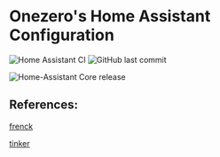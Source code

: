 # Onezero's Home Assistant Configuration

![Home Assistant CI][haci-shield]
![GitHub last commit][last-commit-shield]

![Home-Assistant Core release][home-assistant-core-shield]

## References:

[frenck](https://github.com/frenck/home-assistant-config)

[tinker](https://github.com/DubhAd/Home-AssistantConfig)


[haci-shield]: https://github.com/onezero1010101/homeassistant-config/workflows/Home%20Assistant%20CI/badge.svg
[last-commit-shield]: https://img.shields.io/github/last-commit/onezero1010101/homeassistant-config
[home-assistant-core-shield]: https://img.shields.io/github/v/release/home-assistant/core?label=Home-Assistant%20Core%20release

